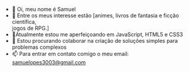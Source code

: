 - 👋 Oi, meu nome é Samuel
- 👀 Entre os meus interesse estão [animes,
                                  livros de fantasia e ficção científica,   
                                  jogos de RPG.]
- 🌱Atualmente estou me aperfeiçoando em JavaScript, HTML5 e CSS3
- 💞️ Estou procurando colaborar na criação de soluções simples para problemas complexos
- 📫 Para entrar em contato comigo o  meu email: samuelopes3003@gmail.com

